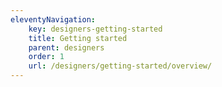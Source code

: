 ```yaml
---
eleventyNavigation:
    key: designers-getting-started
    title: Getting started
    parent: designers
    order: 1
    url: /designers/getting-started/overview/
---
```

